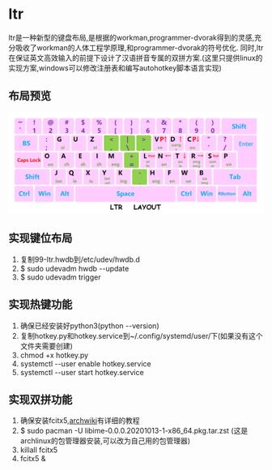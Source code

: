 # ltr
ltr是一种新型的键盘布局,是根据的workman,programmer-dvorak得到的灵感,充分吸收了workman的人体工程学原理,和programmer-dvorak的符号优化.
同时,ltr在保证英文高效输入的前提下设计了汉语拼音专属的双拼方案.(这里只提供linux的实现方案,windows可以修改注册表和编写autohotkey脚本语言实现)
## 布局预览
![ltr预览](./ltr.png)
## 实现键位布局
1. 复制99-ltr.hwdb到/etc/udev/hwdb.d
2. $ sudo udevadm hwdb --update
3. $ sudo udevadm trigger
## 实现热键功能
1. 确保已经安装好python3(python --version)
2. 复制hotkey.py和hotkey.service到~/.config/systemd/user/下(如果没有这个文件夹需要创建)
3. chmod +x hotkey.py
4. systemctl --user enable hotkey.service
5. systemctl --user start hotkey.service
## 实现双拼功能
1. 确保安装fcitx5,[archwiki](https://wiki.archlinux.org/index.php/Fcitx5)有详细的教程
2. $ sudo pacman -U libime-0.0.0.20201013-1-x86_64.pkg.tar.zst (这是archlinux的包管理器安装,可以改为自己用的包管理器)
3. killall fcitx5 
4. fcitx5 &
